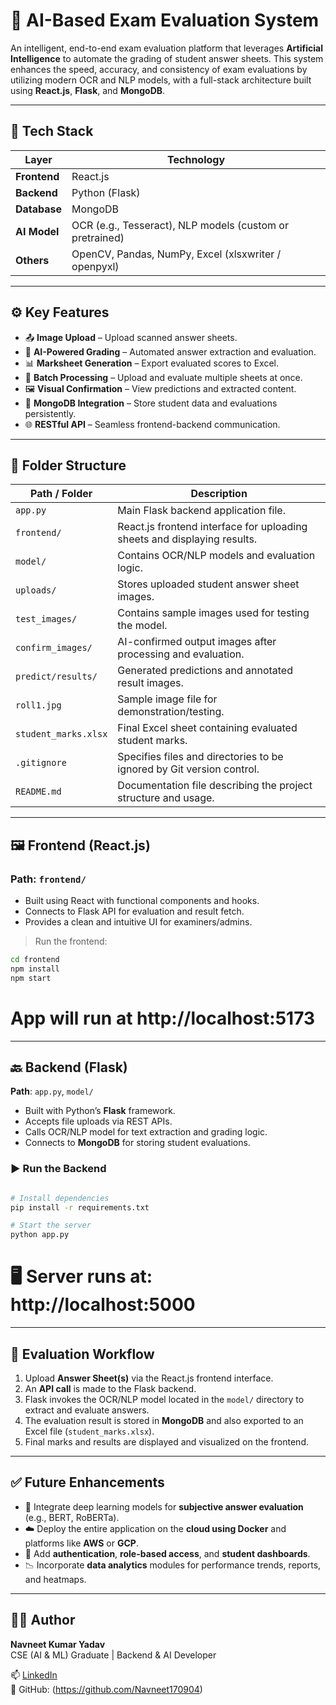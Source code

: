 # 🧠 AI-Based Exam Evaluation System

An intelligent, end-to-end exam evaluation platform that leverages **Artificial Intelligence** to automate the grading of student answer sheets. This system enhances the speed, accuracy, and consistency of exam evaluations by utilizing modern OCR and NLP models, with a full-stack architecture built using **React.js**, **Flask**, and **MongoDB**.

---

## 🚀 Tech Stack

| Layer         | Technology                |
|---------------|----------------------------|
| **Frontend**  | React.js                   |
| **Backend**   | Python (Flask)             |
| **Database**  | MongoDB                    |
| **AI Model**  | OCR (e.g., Tesseract), NLP models (custom or pretrained) |
| **Others**    | OpenCV, Pandas, NumPy, Excel (xlsxwriter / openpyxl) |

---

## ⚙️ Key Features

- 📤 **Image Upload** – Upload scanned answer sheets.
- 🧠 **AI-Powered Grading** – Automated answer extraction and evaluation.
- 📊 **Marksheet Generation** – Export evaluated scores to Excel.
- 🔁 **Batch Processing** – Upload and evaluate multiple sheets at once.
- 🖼️ **Visual Confirmation** – View predictions and extracted content.
- 💾 **MongoDB Integration** – Store student data and evaluations persistently.
- 🌐 **RESTful API** – Seamless frontend-backend communication.

---

## 📁 Folder Structure

| Path / Folder            | Description                                                                 |
|--------------------------|-----------------------------------------------------------------------------|
| `app.py`                 | Main Flask backend application file.                                        |
| `frontend/`              | React.js frontend interface for uploading sheets and displaying results.    |
| `model/`                 | Contains OCR/NLP models and evaluation logic.                               |
| `uploads/`               | Stores uploaded student answer sheet images.                                |
| `test_images/`           | Contains sample images used for testing the model.                          |
| `confirm_images/`        | AI-confirmed output images after processing and evaluation.                 |
| `predict/results/`       | Generated predictions and annotated result images.                          |
| `roll1.jpg`              | Sample image file for demonstration/testing.                                |
| `student_marks.xlsx`     | Final Excel sheet containing evaluated student marks.                       |
| `.gitignore`             | Specifies files and directories to be ignored by Git version control.       |
| `README.md`              | Documentation file describing the project structure and usage.              |


---

## 🖼️ Frontend (React.js)

### Path: `frontend/`

- Built using React with functional components and hooks.
- Connects to Flask API for evaluation and result fetch.
- Provides a clean and intuitive UI for examiners/admins.

> Run the frontend:

```bash
cd frontend
npm install
npm start
```

# App will run at http://localhost:5173

---

## 🔙 Backend (Flask)

**Path**: `app.py`, `model/`

- Built with Python’s **Flask** framework.
- Accepts file uploads via REST APIs.
- Calls OCR/NLP model for text extraction and grading logic.
- Connects to **MongoDB** for storing student evaluations.

### ▶️ Run the Backend

```bash

# Install dependencies
pip install -r requirements.txt

# Start the server
python app.py
```

# 🖥️ Server runs at: http://localhost:5000

---

## 🧪 Evaluation Workflow

1. Upload **Answer Sheet(s)** via the React.js frontend interface.
2. An **API call** is made to the Flask backend.
3. Flask invokes the OCR/NLP model located in the `model/` directory to extract and evaluate answers.
4. The evaluation result is stored in **MongoDB** and also exported to an Excel file (`student_marks.xlsx`).
5. Final marks and results are displayed and visualized on the frontend.

---

## ✅ Future Enhancements

- 📝 Integrate deep learning models for **subjective answer evaluation** (e.g., BERT, RoBERTa).
- ☁️ Deploy the entire application on the **cloud using Docker** and platforms like **AWS** or **GCP**.
- 🔐 Add **authentication**, **role-based access**, and **student dashboards**.
- 📉 Incorporate **data analytics** modules for performance trends, reports, and heatmaps.

---

## 🧑‍💻 Author

**Navneet Kumar Yadav**  
CSE (AI & ML) Graduate | Backend & AI Developer

📫 [LinkedIn](https://www.linkedin.com/in/navneet-kumar-yadav/)  
🔗 GitHub: (https://github.com/Navneet170904)

